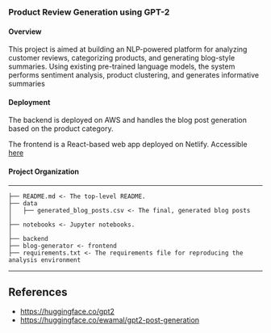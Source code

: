 ### Product Review Generation using GPT-2

#### Overview

This project is aimed at building an NLP-powered platform for analyzing customer reviews, categorizing products, and generating blog-style summaries. Using existing pre-trained language models, the system performs sentiment analysis, product clustering, and generates informative summaries

#### Deployment

The backend is deployed on AWS and handles the blog post generation based on the product category.

The frontend is a React-based web app deployed on Netlify. Accessible [here](https://storied-twilight-5e4414.netlify.app/)

#### Project Organization

---

```
├── README.md <- The top-level README.
├── data
│   ├── generated_blog_posts.csv <- The final, generated blog posts
│  
├── notebooks <- Jupyter notebooks.
│
├── backend
├── blog-generator <- frontend
├── requirements.txt <- The requirements file for reproducing the analysis environment
```

---

## References

- https://huggingface.co/gpt2
- https://huggingface.co/ewamal/gpt2-post-generation
